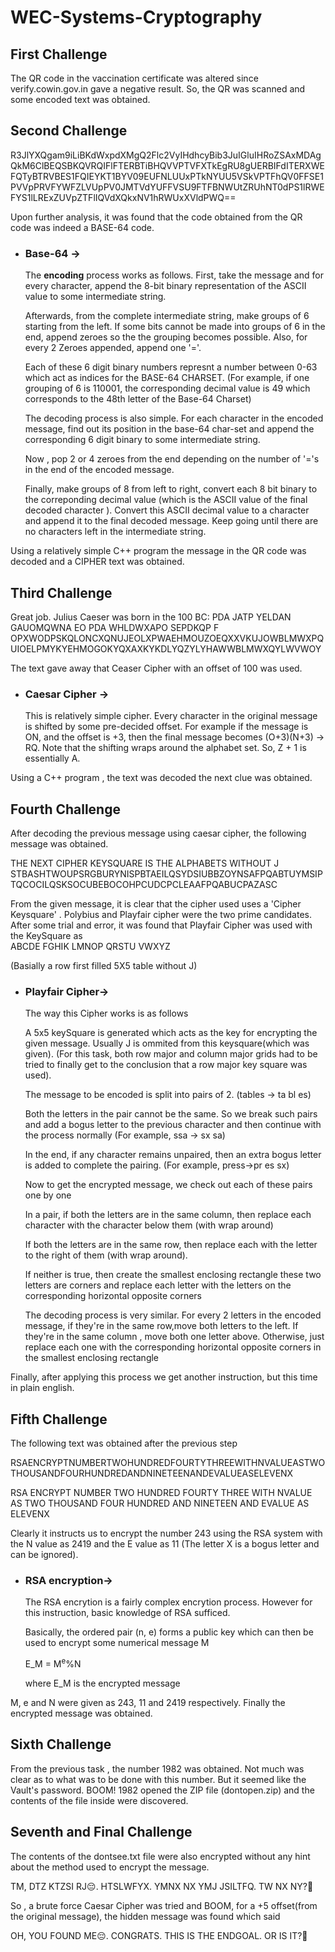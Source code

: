 # WEC-Systems-Cryptography

## First Challenge

The QR code in the vaccination certificate was altered since  verify.cowin.gov.in gave a negative result. So, the QR was scanned and some encoded text was obtained. 

## Second Challenge
R3JlYXQgam9iLiBKdWxpdXMgQ2Flc2VyIHdhcyBib3JuIGluIHRoZSAxMDAgQkM6ClBEQSBKQVRQIFlFTERBTiBHQVVPTVFXTkEgRU8gUERBIFdITERXWEFQTyBTRVBES1FQIEYKT1BYV09EUFNLUUxPTkNYUU5VSkVPTFhQV0FFSE1PVVpPRVFYWFZLVUpPV0JMTVdYUFFVSU9FTFBNWUtZRUhNT0dPS1lRWEFYS1lLRExZUVpZTFlIQVdXQkxNV1hRWUxXVldPWQ==

Upon further analysis, it was found that the code obtained from the QR code was indeed a BASE-64 code. 

* ### Base-64 ->    

    The **encoding** process works as follows. First, take the message and for every character, append the 8-bit binary representation of the ASCII value to some intermediate string.

    Afterwards, from the complete intermediate string, make groups of 6 starting from the left. If some bits cannot be made into groups of 6 in the end, append zeroes so the the grouping becomes possible. Also, for every 2 Zeroes appended, append one '='.

    Each of these 6 digit binary numbers represnt a number between 0-63 which act as indices for the BASE-64 CHARSET. (For example, if one grouping of 6 is 110001, the corresponding decimal value is 49 which corresponds to the 48th letter of the Base-64 Charset)

    The decoding process is also simple. For each character in the encoded message, find out its position in the base-64 char-set and append the corresponding 6 digit binary to some intermediate string. 

    Now , pop 2 or 4 zeroes from the end depending on the number of '='s in the end of the encoded message.

    Finally, make groups of 8 from left to right, convert each 8 bit binary to the correponding decimal value (which is the ASCII value of the final decoded character ). Convert this ASCII decimal value to a character and append it to the final decoded message. Keep going until there are no characters left in the intermediate string. 

Using a relatively simple C++ program the message in the QR code was decoded and a CIPHER text was obtained. 

## Third Challenge

Great job. Julius Caeser was born in the 100 BC:
PDA JATP YELDAN GAUOMQWNA EO PDA WHLDWXAPO SEPDKQP F
OPXWODPSKQLONCXQNUJEOLXPWAEHMOUZOEQXXVKUJOWBLMWXPQUIOELPMYKYEHMOGOKYQXAXKYKDLYQZYLYHAWWBLMWXQYLWVWOY

The text gave away that Ceaser Cipher with an offset of 100 was used. 

* ### Caesar Cipher ->
    This is relatively simple cipher. Every character in the original message is shifted by some pre-decided offset. For example if the message is ON, and the offset is +3, then the final message becomes (O+3)(N+3) -> RQ. Note that the shifting wraps around the alphabet set. So, Z + 1 is essentially A. 

 Using a C++ program , the text was decoded the next clue was obtained. 


## Fourth Challenge
After decoding the previous message using caesar cipher, the following message was obtained. 

THE NEXT CIPHER KEYSQUARE IS THE ALPHABETS WITHOUT J
STBASHTWOUPSRGBURYNISPBTAEILQSYDSIUBBZOYNSAFPQABTUYMSIPTQCOCILQSKSOCUBEBOCOHPCUDCPCLEAAFPQABUCPAZASC

From the given message, it is clear that the cipher used uses a 'Cipher Keysquare' . Polybius and Playfair cipher were the two prime candidates. After some trial and error, it was found that Playfair Cipher was used with the KeySquare as  
ABCDE
FGHIK
LMNOP
QRSTU
VWXYZ

(Basially a row first filled 5X5 table without J)

* ### Playfair Cipher->

    The way this Cipher works is as follows

    A 5x5 keySquare is generated which acts as the key for encrypting the given message. Usually J is ommited from this keysquare(which was given). (For this task, both row major and column major grids had to be tried to finally get to the conclusion that a row major key square was used).

    The message to be encoded is split into pairs of 2. (tables -> ta bl es)

    Both the letters in the pair cannot be the same. So we break such pairs and add a bogus letter to the previous character and then continue with the process normally 
    (For example, ssa -> sx sa)

    In the end, if any character remains unpaired, then an extra bogus letter is added to complete the pairing. 
    (For example, press->pr es sx)

    Now to get the encrypted message, we check out each of these pairs one by one

    In a pair, if both the letters are in the same column, then replace each character with the character below them (with wrap around)

    If both the letters are in the same row, then replace each with the letter to the right of them (with wrap around). 

    If neither is true, then create the smallest enclosing rectangle these two letters are corners and replace each letter with the letters on the corresponding horizontal opposite corners

    The decoding process is very similar. For every 2 letters in the encoded message, if they're in the same row,move both letters to the left. If they're in the same column , move both one letter above. Otherwise, just replace each one with the corresponding horizontal opposite corners in the smallest enclosing rectangle

Finally, after applying this process we get another instruction, but this time in plain english. 

## Fifth Challenge

The following text was obtained after the previous step

RSAENCRYPTNUMBERTWOHUNDREDFOURTYTHREEWITHNVALUEASTWOTHOUSANDFOURHUNDREDANDNINETEENANDEVALUEASELEVENX 

RSA ENCRYPT NUMBER TWO HUNDRED FOURTY THREE WITH NVALUE AS TWO THOUSAND FOUR HUNDRED AND NINETEEN AND EVALUE AS ELEVENX

Clearly it instructs us to encrypt the number 243 using the RSA system with the N value as 2419 and the E value as 11 (The letter X is a bogus letter and can be ignored).

* ### RSA encryption->
    The RSA encrytion is a fairly complex encrytion process. However for this instruction, basic knowledge of RSA sufficed. 

    Basically, the ordered pair (n, e) forms a public key which can then be used to encrypt some numerical message M

    E_M = M<sup>e</sup>%N

    where E_M is the encrypted message

M, e and N were given as 243, 11 and 2419 respectively. Finally the encrypted message was obtained. 

## Sixth Challenge
From the previous task , the number 1982 was obtained. Not much was clear as to what was to be done with this number. But it seemed like the Vault's password. BOOM! 1982 opened the ZIP file (dontopen.zip) and the contents of the file inside were discovered. 

## Seventh and Final Challenge
The contents of the dontsee.txt file were also encrypted without any hint about the method used to encrypt the message.

TM, DTZ KTZSI RJ😔. HTSLWFYX. YMNX NX YMJ JSILTFQ. TW NX NY?🤨

 So , a brute force Caesar Cipher was tried and BOOM, for a +5 offset(from the original message), the hidden message was found which said 

 OH, YOU FOUND ME😔. CONGRATS. THIS IS THE ENDGOAL. OR IS IT?🤨